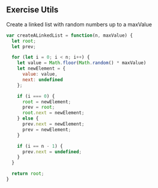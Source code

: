 ## Exercise Utils

Create a linked list with random numbers up to a maxValue

```js
var createALinkedList = function(n, maxValue) {
  let root;
  let prev;

  for (let i = 0; i < n; i++) {
    let value = Math.floor(Math.random() * maxValue)
    let newElement = {
      value: value,
      next: undefined
    };

    if (i === 0) {
      root = newElement;
      prev = root;
      root.next = newElement;
    } else {
      prev.next = newElement;
      prev = newElement;
    }

    if (i == n - 1) {
      prev.next = undefined;
    }
  }

  return root;
}
```

